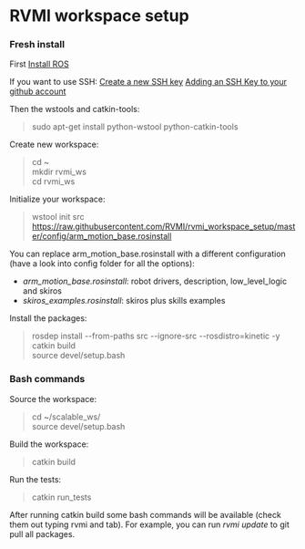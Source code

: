 RVMI workspace setup
=======

### Fresh install
First [Install ROS](http://wiki.ros.org/)

If you want to use SSH:
[Create a new SSH key](https://help.github.com/articles/generating-a-new-ssh-key-and-adding-it-to-the-ssh-agent/)
[Adding an SSH Key to your github account](https://help.github.com/articles/adding-a-new-ssh-key-to-your-github-account/)

Then the wstools and catkin-tools:
> sudo apt-get install python-wstool python-catkin-tools

Create new workspace:
> cd ~  
> mkdir rvmi_ws  
> cd rvmi_ws  

Initialize your workspace:

> wstool init src https://raw.githubusercontent.com/RVMI/rvmi_workspace_setup/master/config/arm_motion_base.rosinstall

You can replace arm_motion_base.rosinstall with a different configuration (have a look into config folder for all the options):

* *arm_motion_base.rosinstall*: robot drivers, description, low_level_logic and skiros
* *skiros_examples.rosinstall*: skiros plus skills examples

Install the packages:

> rosdep install --from-paths src --ignore-src --rosdistro=kinetic -y  
> catkin build  
> source devel/setup.bash  

### Bash commands
Source the workspace:
> cd ~/scalable_ws/  
> source devel/setup.bash

Build the workspace:
> catkin build

Run the tests:
> catkin run_tests

After running catkin build some bash commands will be available (check them out typing rvmi and tab). For example, you can run *rvmi update* to git pull all packages.

